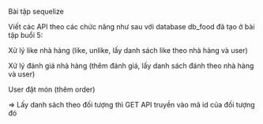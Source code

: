 Bài tập sequelize

Viết các API theo các chức năng như sau với database db_food đã tạo ở bài tập buổi 5:

Xử lý like nhà hàng (like, unlike, lấy danh sách like theo nhà hàng và user)

Xử lý đánh giá nhà hàng (thêm đánh giá, lấy danh sách đánh theo nhà hàng và user)

User đặt món (thêm order)

=> Lấy danh sách theo đối tượng thì GET API truyền vào mã id của đối tượng đó